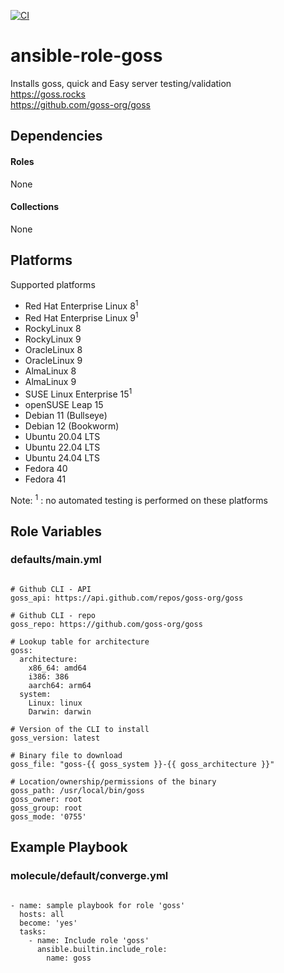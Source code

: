 [![CI](https://github.com/de-it-krachten/ansible-role-goss/workflows/CI/badge.svg?event=push)](https://github.com/de-it-krachten/ansible-role-goss/actions?query=workflow%3ACI)


# ansible-role-goss

Installs goss, quick and Easy server testing/validation<br>
https://goss.rocks<br>
https://github.com/goss-org/goss<br>



## Dependencies

#### Roles
None

#### Collections
None

## Platforms

Supported platforms

- Red Hat Enterprise Linux 8<sup>1</sup>
- Red Hat Enterprise Linux 9<sup>1</sup>
- RockyLinux 8
- RockyLinux 9
- OracleLinux 8
- OracleLinux 9
- AlmaLinux 8
- AlmaLinux 9
- SUSE Linux Enterprise 15<sup>1</sup>
- openSUSE Leap 15
- Debian 11 (Bullseye)
- Debian 12 (Bookworm)
- Ubuntu 20.04 LTS
- Ubuntu 22.04 LTS
- Ubuntu 24.04 LTS
- Fedora 40
- Fedora 41

Note:
<sup>1</sup> : no automated testing is performed on these platforms

## Role Variables
### defaults/main.yml
<pre><code>
# Github CLI - API
goss_api: https://api.github.com/repos/goss-org/goss

# Github CLI - repo
goss_repo: https://github.com/goss-org/goss

# Lookup table for architecture
goss:
  architecture:
    x86_64: amd64
    i386: 386
    aarch64: arm64
  system:
    Linux: linux
    Darwin: darwin

# Version of the CLI to install
goss_version: latest

# Binary file to download
goss_file: "goss-{{ goss_system }}-{{ goss_architecture }}"

# Location/ownership/permissions of the binary
goss_path: /usr/local/bin/goss
goss_owner: root
goss_group: root
goss_mode: '0755'
</pre></code>




## Example Playbook
### molecule/default/converge.yml
<pre><code>
- name: sample playbook for role 'goss'
  hosts: all
  become: 'yes'
  tasks:
    - name: Include role 'goss'
      ansible.builtin.include_role:
        name: goss
</pre></code>
